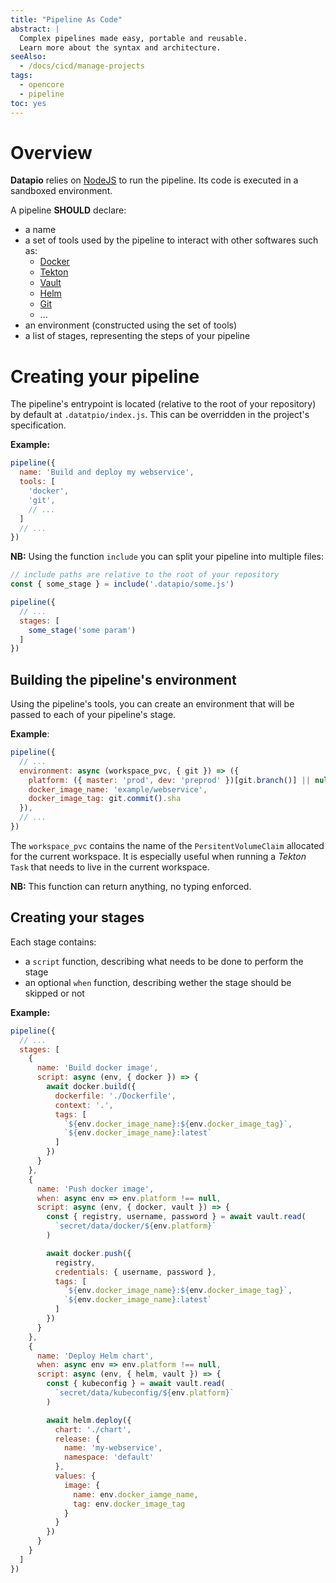 ```yaml
---
title: "Pipeline As Code"
abstract: |
  Complex pipelines made easy, portable and reusable.
  Learn more about the syntax and architecture.
seeAlso:
  - /docs/cicd/manage-projects
tags:
  - opencore
  - pipeline
toc: yes
---
```


# Overview

**Datapio** relies on [NodeJS](https://nodejs.org) to run the pipeline.
Its code is executed in a sandboxed environment.

A pipeline **SHOULD** declare:

 - a name
 - a set of tools used by the pipeline to interact with other softwares such as:
    - [Docker](https://www.docker.com)
    - [Tekton](https://tekton.dev)
    - [Vault](https://vaultproject.io)
    - [Helm](https://helm.sh)
    - [Git](https://git-scm.com)
    - ...
 - an environment (constructed using the set of tools)
 - a list of stages, representing the steps of your pipeline

# Creating your pipeline

The pipeline's entrypoint is located (relative to the root of your repository) by default at `.datatpio/index.js`.
This can be overridden in the project's specification.

**Example:**

```javascript
pipeline({
  name: 'Build and deploy my webservice',
  tools: [
    'docker',
    'git',
    // ...
  ]
  // ...
})
```

**NB:** Using the function `include` you can split your pipeline into multiple files:

```javascript
// include paths are relative to the root of your repository
const { some_stage } = include('.datapio/some.js')

pipeline({
  // ...
  stages: [
    some_stage('some param')
  ]
})
```

## Building the pipeline's environment

Using the pipeline's tools, you can create an environment that will be passed to each of your pipeline's stage.


**Example**:

```javascript
pipeline({
  // ...
  environment: async (workspace_pvc, { git }) => ({
    platform: ({ master: 'prod', dev: 'preprod' })[git.branch()] || null,
    docker_image_name: 'example/webservice',
    docker_image_tag: git.commit().sha
  }),
  // ...
})
```

The `workspace_pvc` contains the name of the `PersitentVolumeClaim` allocated for the current workspace.
It is especially useful when running a *Tekton* `Task` that needs to live in the current workspace.

**NB:** This function can return anything, no typing enforced.

## Creating your stages

Each stage contains:

 - a `script` function, describing what needs to be done to perform the stage
 - an optional `when` function, describing wether the stage should be skipped or not

**Example:**

```javascript
pipeline({
  // ...
  stages: [
    {
      name: 'Build docker image',
      script: async (env, { docker }) => {
        await docker.build({
          dockerfile: './Dockerfile',
          context: '.',
          tags: [
            `${env.docker_image_name}:${env.docker_image_tag}`,
            `${env.docker_image_name}:latest`
          ]
        })
      }
    },
    {
      name: 'Push docker image',
      when: async env => env.platform !== null,
      script: async (env, { docker, vault }) => {
        const { registry, username, password } = await vault.read(
          `secret/data/docker/${env.platform}`
        )

        await docker.push({
          registry,
          credentials: { username, password },
          tags: [
            `${env.docker_image_name}:${env.docker_image_tag}`,
            `${env.docker_image_name}:latest`
          ]
        })
      }
    },
    {
      name: 'Deploy Helm chart',
      when: async env => env.platform !== null,
      script: async (env, { helm, vault }) => {
        const { kubeconfig } = await vault.read(
          `secret/data/kubeconfig/${env.platform}`
        )

        await helm.deploy({
          chart: './chart',
          release: {
            name: 'my-webservice',
            namespace: 'default'
          },
          values: {
            image: {
              name: env.docker_iamge_name,
              tag: env.docker_image_tag
            }
          }
        })
      }
    }
  ]
})
```
